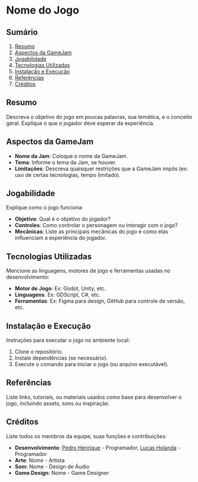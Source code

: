 # Nome do Jogo

## Sumário
1. [Resumo](#resumo)
2. [Aspectos da GameJam](#aspectos-da-gamejam)
3. [Jogabilidade](#jogabilidade)
4. [Tecnologias Utilizadas](#tecnologias-utilizadas)
5. [Instalação e Execução](#instalação-e-execução)
6. [Referências](#referências)
7. [Créditos](#créditos)

## Resumo
Descreva o objetivo do jogo em poucas palavras, sua temática, e o conceito geral. Explique o que o jogador deve esperar da experiência.

## Aspectos da GameJam
- **Nome da Jam**: Coloque o nome da GameJam.
- **Tema**: Informe o tema da Jam, se houver.
- **Limitações**: Descreva quaisquer restrições que a GameJam impôs (ex: uso de certas tecnologias, tempo limitado).

## Jogabilidade
Explique como o jogo funciona:
- **Objetivo**: Qual é o objetivo do jogador?
- **Controles**: Como controlar o personagem ou interagir com o jogo?
- **Mecânicas**: Liste as principais mecânicas do jogo e como elas influenciam a experiência do jogador.

## Tecnologias Utilizadas
Mencione as linguagens, motores de jogo e ferramentas usadas no desenvolvimento:
- **Motor de Jogo**: Ex: Godot, Unity, etc.
- **Linguagens**: Ex: GDScript, C#, etc.
- **Ferramentas**: Ex: Figma para design, GitHub para controle de versão, etc.

## Instalação e Execução
Instruções para executar o jogo no ambiente local:
1. Clone o repositório.
2. Instale dependências (se necessário).
3. Execute o comando para iniciar o jogo (ou arquivo executável).

## Referências
Liste links, tutoriais, ou materiais usados como base para desenvolver o jogo, incluindo assets, sons ou inspiração.

## Créditos
Liste todos os membros da equipe, suas funções e contribuições:
- **Desenvolvimento**: [Pedro Henrique](https://github.com/phln1108) - Programador, [Lucas Holanda](https://github.com/holanda-lucas) - Programador
- **Arte**: Nome - Artista
- **Som**: Nome - Design de Áudio
- **Game Design**: Nome - Game Designer
